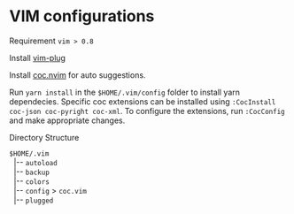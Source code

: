 # VIM configurations

Requirement `vim > 0.8`

Install [vim-plug](https://github.com/junegunn/vim-plug)

Install [coc.nvim](https://github.com/neoclide/coc.nvim) for auto suggestions.

Run `yarn install` in the `$HOME/.vim/config` folder to install yarn dependecies. Specific
coc extensions can be installed using `:CocInstall coc-json coc-pyright coc-xml`. To configure
the extensions, run `:CocConfig` and make appropriate changes.

Directory Structure

`$HOME/.vim` <br>
&nbsp;&nbsp;|-- `autoload` <br>
&nbsp;&nbsp;|-- `backup` <br>
&nbsp;&nbsp;|-- `colors` <br>
&nbsp;&nbsp;|-- `config` > `coc.vim` <br>
&nbsp;&nbsp;|-- `plugged` <br>
